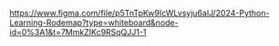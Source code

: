 https://www.figma.com/file/p5TnTpKw9IcWLvsyju6alJ/2024-Python-Learning-Rodemap?type=whiteboard&node-id=0%3A1&t=7MmkZIKc9RSqQJJ1-1